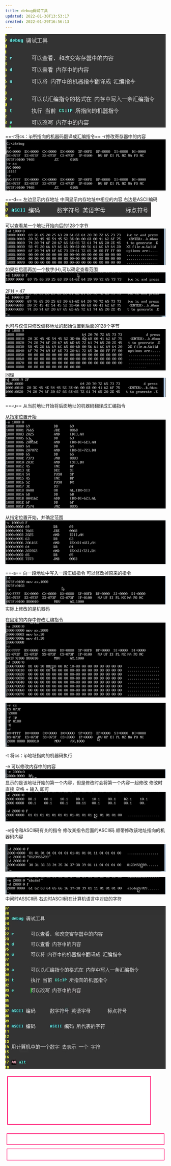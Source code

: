 ```yaml
---
title: debug调试工具
updated: 2022-01-30T13:53:17
created: 2022-01-29T16:56:13
---
```


![image1](../../resources/e5c3ef8b63854c2ab6d5cf066840cc56.png)

==-r将cs：ip所指向的机器码翻译成汇编指令==
-r修改寄存器中的内容
![image2](../../resources/5aba9bff9cae4fe2b666c9b73dc49c0d.png)

==-d==
左边显示内存地址
中间显示内存地址中相应的内容
右边是ASCII编码
![image3](../../resources/77db59bf18f54c8487d6a69c9cca7030.png)

可以查看某一个地址开始向后的128个字节
![image4](../../resources/e3623aa6921149bf8c392990e346b174.png)
如果在后面再加一个数字(H),可以确定查看范围
![image5](../../resources/1b976b42ab9745d09b143e73970b0089.png)

2FH = 47
![image6](../../resources/3c690946ce4943d0af7af69b5f8c6af9.png)

也可与仅仅只修改偏移地址的起始位置到后面的128个字节
![image7](../../resources/22c52b276f7b4235868bb8a515a9cca1.png)
同理
![image8](../../resources/bd326cf24b7345948e6f04325cacd5fc.png)

==-u==
从当前地址开始将后面地址的机器码翻译成汇编指令

从指定位置开始
![image9](../../resources/c5ff4a04a7b74151b2b66b26bd078570.png)

从指定位置开始，并确定范围
![image10](../../resources/17e0cb2763684c83b631405965df777b.png)

==-a==
向一段地址中写入一段汇编指令
可以修改掉原来的指令
![image11](../../resources/15c64328382e49898bc5a13288e150f0.png)
实际上修改的是机器码

在固定的内存中修改汇编指令
![image12](../../resources/aa449adf3be4473bb516b9125c23a80a.png)

![image13](../../resources/105a3db2be464842b2d433d884a757a7.png)

-t
将cs：ip地址指向的机器码执行

-e
可以修改内存中的内容
![image14](../../resources/3d828ad20ce14116b5fd3d855dac8a1c.png)
显示的是该地址开始的第一个内容，但是修改时会将第一个内容一起修改
修改时直接 空格 + 输入 即可
![image15](../../resources/450d978ede264fd1bef71d8230465176.png)

-e指令和ASCII码有关的指令
修改某指令后面的ASCII码
顺带修改该地址指向的机器码内容

![image16](../../resources/c04cb15c61da4f1ca5cf61be4f85b417.png)

![image17](../../resources/c4c5a200015c4dfea88d2c98d502192b.png)
中间时ASSCII码
右边时ASCII码在计算机语言中对应的字符

![image18](../../resources/b136bb3c3dcb4f978aeb0eebbdc98c8d.png)

![image19](../../resources/039a9cc76bec4c2a91b8b0e3bdef8fa9.png)

![image20](../../resources/dc29d6eddc9a481797f238237cbcaeb9.png)![image21](../../resources/d1d932898398499fb87cfd17b6d37745.png)
